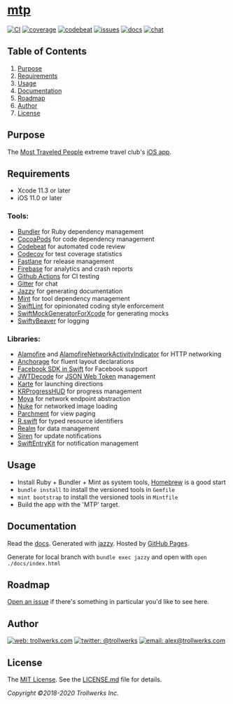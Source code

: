 # [mtp](https://github.com/alexcurylo/mtp)
[![CI](https://github.com/alexcurylo/mtp/workflows/CI/badge.svg)](https://github.com/alexcurylo/mtp/actions?workflow=CI)
[![coverage](https://codecov.io/gh/alexcurylo/mtp/branch/develop/graphs/badge.svg)](https://codecov.io/gh/alexcurylo/mtp)
[![codebeat](https://codebeat.co/badges/321a44b1-ff7b-48fd-b8e2-42a5a8d19568)](https://codebeat.co/projects/github-com-alexcurylo-mtp-develop)
[![issues](https://img.shields.io/github/issues/alexcurylo/mtp.svg)](https://github.com/alexcurylo/mtp/issues)
[![docs](https://alexcurylo.github.io/mtp/badge.svg)](https://alexcurylo.github.io/mtp)
[![chat](https://badges.gitter.im/alexcurylo/mtp.svg)](https://gitter.im/alexcurylo/mtp) 


Table of Contents
-----------------

1. [Purpose](#purpose)
2. [Requirements](#requirements)
3. [Usage](#usage)
4. [Documentation](#documentation)
5. [Roadmap](#roadmap)
6. [Author](#author)
7. [License](#license)

Purpose
-------

The [Most Traveled People](https://mtp.travel) extreme travel club's [iOS app](https://apps.apple.com/app/id1463245184).

Requirements
------------

- Xcode 11.3 or later
- iOS 11.0 or later

### Tools:

- [Bundler](https://bundler.io/) for Ruby dependency management
- [CocoaPods](https://cocoapods.org/) for code dependency management
- [Codebeat](https://codebeat.co/projects/github-com-alexcurylo-mtp-develop) for automated code review
- [Codecov](https://codecov.io/gh/alexcurylo/mtp) for test coverage statistics
- [Fastlane](https://fastlane.tools) for release management
- [Firebase](https://firebase.google.com/) for analytics and crash reports
- [Github Actions](https://github.com/alexcurylo/mtp/actions?workflow=CI) for CI testing
- [Gitter](https://gitter.im/alexcurylo/mtp?utm_source=badge&utm_medium=badge&utm_campaign=pr-badge&utm_content=badge) for chat
- [Jazzy](https://github.com/realm/jazzy) for generating documentation
- [Mint](https://github.com/yonaskolb/mint) for tool dependency management
- [SwiftLint](https://github.com/realm/SwiftLint) for opinionated coding style enforcement
- [SwiftMockGeneratorForXcode](https://github.com/seanhenry/SwiftMockGeneratorForXcode) for generating mocks
- [SwiftyBeaver](https://github.com/SwiftyBeaver/SwiftyBeaver) for logging

### Libraries:

- [Alamofire](https://github.com/Alamofire/Alamofire) and [AlamofireNetworkActivityIndicator](https://github.com/Alamofire/AlamofireNetworkActivityIndicator) for HTTP networking
- [Anchorage](https://github.com/Raizlabs/Anchorage) for fluent layout declarations
- [Facebook SDK in Swift](https://github.com/facebook/facebook-sdk-swift)  for Facebook support
- [JWTDecode](https://github.com/auth0/JWTDecode.swift) for [JSON Web Token](https://jwt.io) management
- [Karte](https://github.com/kiliankoe/Karte) for launching directions
- [KRProgressHUD](https://github.com/krimpedance/KRProgressHUD) for progress management
- [Moya](https://github.com/Moya/Moya) for network endpoint abstraction
- [Nuke](https://github.com/kean/Nuke) for networked image loading
- [Parchment](https://github.com/rechsteiner/Parchment) for view paging
- [R.swift](https://github.com/mac-cain13/R.swift/) for typed resource identifiers
- [Realm](https://github.com/realm/realm-cocoa) for data management
- [Siren](https://github.com/ArtSabintsev/Siren) for update notifications
- [SwiftEntryKit](https://github.com/huri000/SwiftEntryKit) for notification management

Usage
-----

- Install Ruby + Bundler + Mint as system tools, [Homebrew](https://brew.sh) is a good start
- `bundle install` to install the versioned tools in `Gemfile`
- `mint bootstrap` to install the versioned tools in `Mintfile`
- Build the app with the 'MTP' target.

Documentation
-------------

Read the [docs](http://alexcurylo.github.io/mtp/). Generated with [jazzy](https://github.com/realm/jazzy). Hosted by [GitHub Pages](https://pages.github.com).

Generate for local branch with  `bundle exec jazzy` and open with `open ./docs/index.html`

Roadmap
-------

[Open an issue](https://github.com/alexcurylo/mtp/issues/new) if there's something in particular you'd like to see here.

Author
------

[![web: trollwerks.com](http://img.shields.io/badge/web-www.trollwerks.com-blue.svg)](http://trollwerks.com) 
[![twitter: @trollwerks](http://img.shields.io/badge/twitter-%40trollwerks-blue.svg)](https://twitter.com/trollwerks) 
[![email: alex@trollwerks.com](http://img.shields.io/badge/email-alex%40trollwerks.com-blue.svg)](mailto:alex@trollwerks.com)

License
-------

The [MIT License](http://opensource.org/licenses/MIT). See the [LICENSE.md](LICENSE.md) file for details.

_Copyright &copy;2018-2020 Trollwerks Inc._
